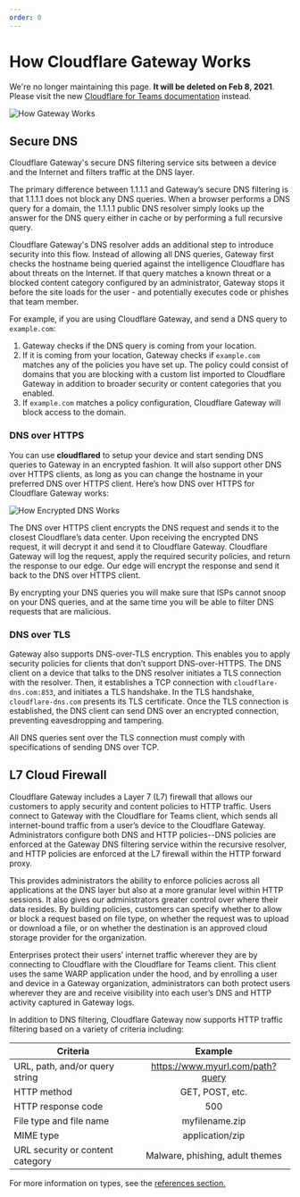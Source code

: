 ```yaml
---
order: 0
---
```


# How Cloudflare Gateway Works

<Aside type='warning' header='⚠️ THIS PAGE IS OUTDATED'>

We're no longer maintaining this page. **It will be deleted on Feb 8, 2021**. Please visit the new [Cloudflare for Teams documentation](https://secret.wiki/cloudflare-one/teams-docs-changes) instead.

</Aside>


![How Gateway Works](../static/how-does-gw-work-background.png)

## Secure DNS

Cloudflare Gateway's secure DNS filtering service sits between a device and the Internet and filters traffic at the DNS layer.

The primary difference between 1.1.1.1 and Gateway’s secure DNS filtering is that 1.1.1.1 does not block any DNS queries. When a browser performs a DNS query for a domain, the 1.1.1.1 public DNS resolver simply looks up the answer for the DNS query either in cache or by performing a full recursive query.

Cloudflare Gateway's DNS resolver adds an additional step to introduce security into this flow. Instead of allowing all DNS queries, Gateway first checks the hostname being queried against the intelligence Cloudflare has about threats on the Internet. If that query matches a known threat or a blocked content category configured by an administrator, Gateway stops it before the site loads for the user - and potentially executes code or phishes that team member.

For example, if you are using Cloudflare Gateway, and send a DNS query to `example.com`:
1. Gateway checks if the DNS query is coming from your location.
2. If it is coming from your location, Gateway checks if `example.com` matches any of the policies you have set up. The policy could consist of domains that you are blocking with a custom list imported to Cloudflare Gateway in addition to broader security or content categories that you enabled.
3. If `example.com` matches a policy configuration, Cloudflare Gateway will block access to the domain.

### DNS over HTTPS

You can use **cloudflared** to setup your device and start sending DNS queries to Gateway in an encrypted fashion. It will also support other DNS over HTTPS clients, as long as you can change the hostname in your preferred DNS over HTTPS client. Here’s how DNS over HTTPS for Cloudflare Gateway works:

![How Encrypted DNS Works](../static/encrypted-dns-gateway.png)

The DNS over HTTPS client encrypts the DNS request and sends it to the closest Cloudflare’s data center. Upon receiving the encrypted DNS request, it will decrypt it and send it to Cloudflare Gateway. Cloudflare Gateway will log the request, apply the required security policies, and return the response to our edge. Our edge will encrypt the response and send it back to the DNS over HTTPS client.

By encrypting your DNS queries you will make sure that ISPs cannot snoop on your DNS queries, and at the same time you will be able to filter DNS requests that are malicious.

### DNS over TLS

Gateway also supports DNS-over-TLS encryption. This enables you to apply security policies for clients that don’t support DNS-over-HTTPS. The DNS client on a device that talks to the DNS resolver initiates a TLS connection with the resolver. Then, it establishes a TCP connection with `cloudflare-dns.com:853`, and initiates a TLS handshake.
In the TLS handshake, `cloudflare-dns.com` presents its TLS certificate. Once the TLS connection is established, the DNS client can send DNS over an encrypted connection, preventing eavesdropping and tampering.

All DNS queries sent over the TLS connection must comply with specifications of sending DNS over TCP.

## L7 Cloud Firewall

Cloudflare Gateway includes a Layer 7 (L7) firewall that allows our customers to apply security and content policies to HTTP traffic. Users connect to Gateway with the Cloudflare for Teams client, which sends all internet-bound traffic from a user’s device to the Cloudflare Gateway. Administrators configure both DNS and HTTP policies--DNS policies are enforced at the Gateway DNS filtering service within the recursive resolver, and HTTP policies are enforced at the L7 firewall within the HTTP forward proxy.

This provides administrators the ability to enforce policies across all applications at the DNS layer but also at a more granular level within HTTP sessions. It also gives our administrators greater control over where their data resides. By building policies, customers can specify whether to allow or block a request based on file type, on whether the request was to upload or download a file, or on whether the destination is an approved cloud storage provider for the organization.

Enterprises protect their users’ internet traffic wherever they are by connecting to Cloudflare with the Cloudflare for Teams client. This client uses the same WARP application under the hood, and by enrolling a user and device in a Gateway organization, administrators can both protect users wherever they are and receive visibility into each user’s DNS and HTTP activity captured in Gateway logs.

In addition to DNS filtering, Cloudflare Gateway now supports HTTP traffic filtering based on a variety of criteria including:

| Criteria                          | Example
| -------------                     |:-------------:
| URL, path, and/or query string    | https://www.myurl.com/path?query
| HTTP method                       | GET, POST, etc.
| HTTP response code                | 500
| File type and file name           | myfilename.zip
| MIME type                         | application/zip
| URL security or content category  | Malware, phishing, adult themes

For more information on types, see the [references section.](/reference/)
